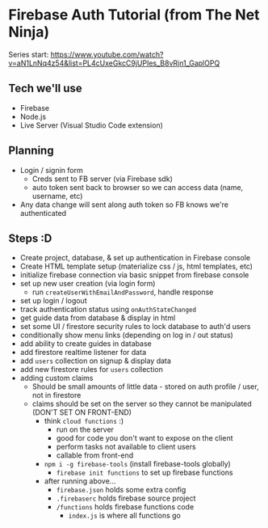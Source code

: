 # Firebase Auth Tutorial (from The Net Ninja)
Series start: https://www.youtube.com/watch?v=aN1LnNq4z54&list=PL4cUxeGkcC9jUPIes_B8vRjn1_GaplOPQ

## Tech we'll use
- Firebase
- Node.js
- Live Server (Visual Studio Code extension)

## Planning
- Login / signin form
    - Creds sent to FB server (via Firebase sdk)
    - auto token sent back to browser so we can access data (name, username, etc)
- Any data change will sent along auth token so FB knows we're authenticated

## Steps :D
- Create project, database, & set up authentication in Firebase console
- Create HTML template setup (materialize css / js, html templates, etc)
- initialize firebase connection via basic snippet from firebase console
- set up new user creation (via login form)
    - run `createUserWithEmailAndPassword`, handle response
- set up login / logout
- track authentication status using `onAuthStateChanged`
- get guide data from database & display in html
- set some UI / firestore security rules to lock database to auth'd users
- conditionally show menu links (depending on log in / out status)
- add ability to create guides in database
- add firestore realtime listener for data
- add `users` collection on signup & display data
- add new firestore rules for `users` collection
- adding custom claims
    - Should be small amounts of little data - stored on auth profile / user, not in firestore
    - claims should be set on the server so they cannot be manipulated (DON'T SET ON FRONT-END)
        - think `cloud functions` :)
            - run on the server
            - good for code you don't want to expose on the client
            - perform tasks not available to client users
            - callable from front-end
        - `npm i -g firebase-tools` (install firebase-tools globally)
            - `firebase init functions` to set up firebase functions
        - after running above...
            - `firebase.json` holds some extra config
            - `.firebaserc` holds firebase source project
            - `/functions` holds firebase functions code
                - `index.js` is where all functions go